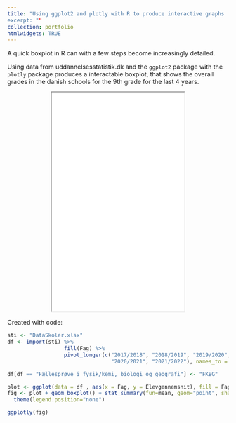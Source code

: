 ```yaml
---
title: "Using ggplot2 and plotly with R to produce interactive graphs
excerpt: ""
collection: portfolio
htmlwidgets: TRUE
---
```


A quick boxplot in R can with a few steps become increasingly detailed.

Using data from uddannelsesstatistik.dk and the `ggplot2` package with the `plotly` package produces a interactable boxplot, that shows the overall grades in the danish schools for the 9th grade for the last 4 years. 

<center><iframe src="/Boxplot.html" height = "500px" width = "60%"></iframe></center>

Created with code:
```r
sti <- "DataSkoler.xlsx"
df <- import(sti) %>% 
                  fill(Fag) %>% 
                  pivot_longer(c("2017/2018", "2018/2019", "2019/2020", 
                                 "2020/2021", "2021/2022"), names_to = "År", values_to = "Elevgennemsnit")

df[df == "Fællesprøve i fysik/kemi, biologi og geografi"] <- "FKBG"

plot <- ggplot(data = df , aes(x = Fag, y = Elevgennemsnit), fill = Fag)
fig <- plot + geom_boxplot() + stat_summary(fun=mean, geom="point", shape=23, size=4) + 
  theme(legend.position="none")

ggplotly(fig)
```
